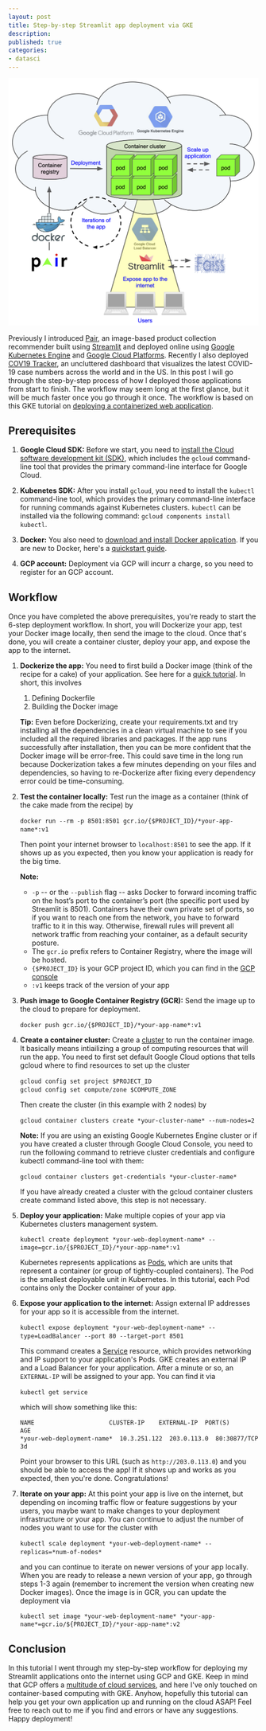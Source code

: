 ```yaml
---
layout: post
title: Step-by-step Streamlit app deployment via GKE
description: 
published: true
categories: 
- datasci
---
```

![pair-gke-deployment](/static/imgs/pair-gke-deployment.png "pair-gke-deployment")

Previously I introduced [Pair](http://bit.ly/pair-app), an image-based product collection recommender built using [Streamlit](www.streamlit.io) and deployed online using [Google Kubernetes Engine](https://cloud.google.com/kubernetes-engine) and [Google Cloud Platforms](https://cloud.google.com/). Recently I also deployed [COV19 Tracker](http://bit.ly/cov19-tracker), an uncluttered dashboard that visualizes the latest COVID-19 case numbers across the world and in the US. In this post I will go through the step-by-step process of how I deployed those applications from start to finish. The workflow may seem long at the first glance, but it will be much faster once you go through it once. The workflow is based on this GKE tutorial on [deploying a containerized web application](https://cloud.google.com/kubernetes-engine/docs/tutorials/hello-app).

## Prerequisites

1. **Google Cloud SDK:** Before we start, you need to [install the Cloud software development kit (SDK)](https://cloud.google.com/sdk/install), which includes the `gcloud` command-line tool that provides the primary command-line interface for Google Cloud. 

2. **Kubenetes SDK:** After you install `gcloud`, you need to install the `kubectl` command-line tool, which provides the primary command-line interface for running commands against Kubernetes clusters. `kubectl` can be installed via the following command: `gcloud components install kubectl`.

3. **Docker:** You also need to [download and install Docker application](https://docs.docker.com/get-docker/). If you are new to Docker, here's a [quickstart guide](https://docs.docker.com/get-started/).

4. **GCP account:** Deployment via GCP will incurr a charge, so you need to register for an GCP account. 

## Workflow

Once you have completed the above prerequisites, you're ready to start the 6-step deployment workflow. In short, you will Dockerize your app, test your Docker image locally, then send the image to the cloud. Once that's done, you will create a container cluster, deploy your app, and expose the app to the internet.

1. **Dockerize the app:** You need to first build a Docker image (think of the recipe for a cake) of your application. See here for a [quick tutorial](https://docs.docker.com/get-started/part2/). In short, this involves
	
	1. Defining Dockerfile
	2. Building the Docker image

	**Tip:** Even before Dockerizing, create your requirements.txt and try installing all the dependencies in a clean virtual machine to see if you included all the required libraries and packages. If the app runs successfully after installation, then you can be more confident that the Docker image will be error-free. This could save time in the long run because Dockerization takes a few minutes depending on your files and dependencies, so having to re-Dockerize after fixing every dependency error could be time-consuming.

2. **Test the container locally:** Test run the image as a container (think of the cake made from the recipe) by 

	`docker run --rm -p 8501:8501 gcr.io/{$PROJECT_ID}/*your-app-name*:v1`

	Then point your internet browser to `localhost:8501` to see the app. If it shows up as you expected, then you know your application is ready for the big time.

	**Note:**
	* `-p` -- or the `--publish` flag -- asks Docker to forward incoming traffic on the host’s port to the container’s port (the specific port used by Streamlit is 8501). Containers have their own private set of ports, so if you want to reach one from the network, you have to forward traffic to it in this way. Otherwise, firewall rules will prevent all network traffic from reaching your container, as a default security posture. 
	* The `gcr.io` prefix refers to Container Registry, where the image will be hosted.
	* `{$PROJECT_ID}` is your GCP project ID, which you can find in the [GCP console](https://console.cloud.google.com) 
	* `:v1` keeps track of the version of your app
	

3. **Push image to Google Container Registry (GCR):** Send the image up to the cloud to prepare for deployment.

	`docker push gcr.io/{$PROJECT_ID}/*your-app-name*:v1`

4. **Create a container cluster:** Create a [cluster](https://cloud.google.com/kubernetes-engine/docs/concepts/cluster-architecture) to run the container image. It basically means intiailizing a group of computing resources that will run the app. You need to first set default Google Cloud options that tells gcloud where to find resources to set up the cluster

	`gcloud config set project $PROJECT_ID`  
	`gcloud config set compute/zone $COMPUTE_ZONE`

	Then create the cluster (in this example with 2 nodes) by 

	`gcloud container clusters create *your-cluster-name* --num-nodes=2`

	**Note:** If you are using an existing Google Kubernetes Engine cluster or if you have created a cluster through Google Cloud Console, you need to run the following command to retrieve cluster credentials and configure kubectl command-line tool with them:

	`gcloud container clusters get-credentials *your-cluster-name*`

	If you have already created a cluster with the gcloud container clusters create command listed above, this step is not necessary.

5. **Deploy your application:** Make multiple copies of your app via Kubernetes clusters management system.

	```
	kubectl create deployment *your-web-deployment-name* --image=gcr.io/{$PROJECT_ID}/*your-app-name*:v1
	```

	Kubernetes represents applications as [Pods](https://kubernetes.io/docs/concepts/workloads/pods/pod/), which are units that represent a container (or group of tightly-coupled containers). The Pod is the smallest deployable unit in Kubernetes. In this tutorial, each Pod contains only the Docker container of your app.

6. **Expose your application to the internet:** Assign external IP addresses for your app so it is accessible from the internet.

	`kubectl expose deployment *your-web-deployment-name* --type=LoadBalancer --port 80 --target-port 8501`

	This command creates a [Service](https://kubernetes.io/docs/user-guide/services/) resource, which provides networking and IP support to your application's Pods. GKE creates an external IP and a Load Balancer for your application. After a minute or so, an `EXTERNAL-IP` will be assigned to your app. You can find it via

	`kubectl get service` 

	which will show something like this:

	```
	NAME  		    	     CLUSTER-IP    EXTERNAL-IP  PORT(S)       AGE
	*your-web-deployment-name*  10.3.251.122  203.0.113.0  80:30877/TCP  3d
	```

	Point your browser to this URL (such as `http://203.0.113.0`) and you should be able to access the app! If it shows up and works as you expected, then you're done. Congratulations!

7. **Iterate on your app:** At this point your app is live on the internet, but depending on incoming traffic flow or feature suggestions by your users, you maybe want to make changes to your deployment infrastructure or your app. You can continue to adjust the number of nodes you want to use for the cluster with 

	`kubectl scale deployment *your-web-deployment-name* --replicas=*num-of-nodes*`

	and you can continue to iterate on newer versions of your app locally. When you are ready to release a newn version of your app, go through steps 1-3 again (remember to increment the version when creating new Docker images). Once the image is in GCR, you can update the deployment via

	```
	kubectl set image *your-web-deployment-name* *your-app-name*=gcr.io/${PROJECT_ID}/*your-app-name*:v2
	```

## Conclusion

In this tutorial I went through my step-by-step workflow for deploying my Streamlit applications onto the internet using GCP and GKE. Keep in mind that GCP offers a [multitude of cloud services](https://cloud.google.com/docs/overview/cloud-platform-services), and here I've only touched on container-based computing with GKE. Anyhow, hopefully this tutorial can help you get your own application up and running on the cloud ASAP! Feel free to reach out to me if you find and errors or have any suggestions. Happy deployment!

